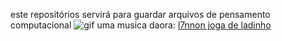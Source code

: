 este repositórios servirá para guardar arquivos de pensamento computacional 
![gif](https://media1.tenor.com/m/-qBsG1HwR4oAAAAC/cat-dance-dancing-cat.gif)
uma musica daora:    [l7nnon joga de ladinho](https://youtu.be/273pasBKH18?si=604VyXBxLoUPfblr)
